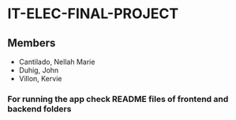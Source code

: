 # IT-ELEC-FINAL-PROJECT

## Members

-   Cantilado, Nellah Marie
-   Duhig, John
-   Villon, Kervie

### For running the app check README files of frontend and backend folders
